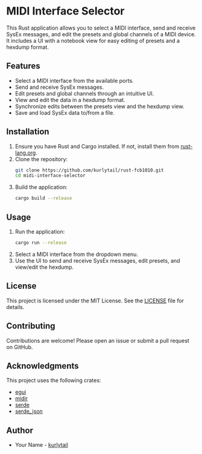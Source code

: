 # MIDI Interface Selector

This Rust application allows you to select a MIDI interface, send and receive SysEx messages, and edit the presets and global channels of a MIDI device. It includes a UI with a notebook view for easy editing of presets and a hexdump format.

## Features

- Select a MIDI interface from the available ports.
- Send and receive SysEx messages.
- Edit presets and global channels through an intuitive UI.
- View and edit the data in a hexdump format.
- Synchronize edits between the presets view and the hexdump view.
- Save and load SysEx data to/from a file.

## Installation

1. Ensure you have Rust and Cargo installed. If not, install them from [rust-lang.org](https://www.rust-lang.org/).
2. Clone the repository:
    ```sh
    git clone https://github.com/kurlytail/rust-fcb1010.git
    cd midi-interface-selector
    ```
3. Build the application:
    ```sh
    cargo build --release
    ```

## Usage

1. Run the application:
    ```sh
    cargo run --release
    ```
2. Select a MIDI interface from the dropdown menu.
3. Use the UI to send and receive SysEx messages, edit presets, and view/edit the hexdump.

## License

This project is licensed under the MIT License. See the [LICENSE](LICENSE) file for details.

## Contributing

Contributions are welcome! Please open an issue or submit a pull request on GitHub.

## Acknowledgments

This project uses the following crates:
- [egui](https://crates.io/crates/egui)
- [midir](https://crates.io/crates/midir)
- [serde](https://crates.io/crates/serde)
- [serde_json](https://crates.io/crates/serde_json)

## Author

- Your Name - [kurlytail](https://github.com/kurlytail)
